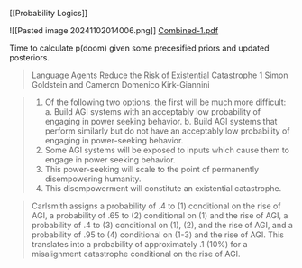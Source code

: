 
[[Probability Logics]]

![[Pasted image 20241102014006.png]]
[Combined-1.pdf](https://bcf.princeton.edu/wp-content/uploads/2023/05/Combined-1.pdf)


Time to calculate p(doom) given some precesified priors and updated posteriors. 


> Language Agents Reduce the Risk of Existential Catastrophe 1 Simon Goldstein and Cameron Domenico Kirk-Giannini

> 1. Of the following two options, the first will be much more difficult: 
> 	a. Build AGI systems with an acceptably low probability of engaging in power seeking behavior. 
> 	b. Build AGI systems that perform similarly but do not have an acceptably low probability of engaging in power-seeking behavior. 
> 2. Some AGI systems will be exposed to inputs which cause them to engage in power seeking behavior. 
> 3. This power-seeking will scale to the point of permanently disempowering humanity. 
> 4. This disempowerment will constitute an existential catastrophe.


> Carlsmith assigns a probability of .4 to (1) conditional on the rise of AGI, a probability of .65 to (2) conditional on (1) and the rise of AGI, a probability of .4 to (3) conditional on (1), (2), and the rise of AGI, and a probability of .95 to (4) conditional on (1-3) and the rise of AGI. This translates into a probability of approximately .1 (10%) for a misalignment catastrophe conditional on the rise of AGI.



